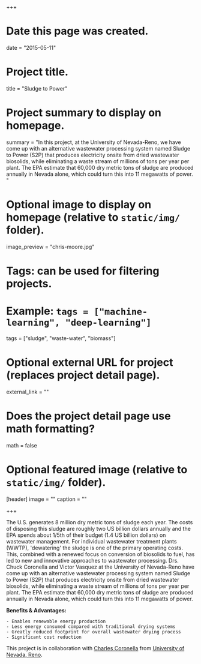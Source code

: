 +++
# Date this page was created.
date = "2015-05-11"

# Project title.
title = "Sludge to Power"

# Project summary to display on homepage.
summary = "In this project, at the University of Nevada-Reno, we have come up with an alternative wastewater processing system named Sludge to Power (S2P) that produces electricity onsite from dried wastewater biosolids, while eliminating a waste stream of millions of tons per year per plant. The EPA estimate that 60,000 dry metric tons of sludge are produced annually in Nevada alone, which could turn this into 11 megawatts of power. "

# Optional image to display on homepage (relative to `static/img/` folder).
image_preview = "chris-moore.jpg"

# Tags: can be used for filtering projects.
# Example: `tags = ["machine-learning", "deep-learning"]`
tags = ["sludge", "waste-water", "biomass"]

# Optional external URL for project (replaces project detail page).
external_link = ""

# Does the project detail page use math formatting?
math = false

# Optional featured image (relative to `static/img/` folder).
[header]
image = ""
caption = ""

+++

The U.S. generates 8 million dry metric tons of sludge each year. The costs of disposing this sludge are roughly two US billion dollars annually and the EPA spends about 1/5th of their budget (1.4 US billion dollars) on wastewater management. For individual wastewater treatment plants (WWTP), 'dewatering' the sludge is one of the primary operating costs. This, combined with a renewed focus on conversion of biosolids to fuel, has led to new and innovative approaches to wastewater processing. Drs. Chuck Coronella and Victor Vasquez at the University of Nevada-Reno have come up with an alternative wastewater processing system named Sludge to Power (S2P) that produces electricity onsite from dried wastewater biosolids, while eliminating a waste stream of millions of tons per year per plant. The EPA estimate that 60,000 dry metric tons of sludge are produced annually in Nevada alone, which could turn this into 11 megawatts of power.

**Benefits & Advantages:**

    - Enables renewable energy production
    - Less energy consumed compared with traditional drying systems
    - Greatly reduced footprint for overall wastewater drying process
    - Significant cost reduction

This project is in collaboration with [Charles Coronella](http://www.unr.edu/homepage/coronell/) from [University of Nevada, Reno](http://www.unr.edu/).
